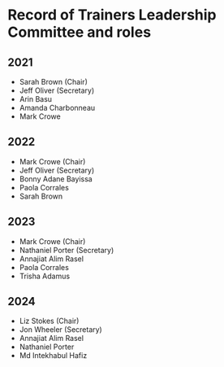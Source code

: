 # Record of Trainers Leadership Committee and roles

## 2021
- Sarah Brown (Chair)
- Jeff Oliver (Secretary)
- Arin Basu
- Amanda Charbonneau
- Mark Crowe

## 2022
- Mark Crowe (Chair)
- Jeff Oliver (Secretary)
- Bonny Adane Bayissa
- Paola Corrales
- Sarah Brown

## 2023 
- Mark Crowe (Chair) 
- Nathaniel Porter (Secretary)
- Annajiat Alim Rasel
- Paola Corrales
- Trisha Adamus

## 2024
- Liz Stokes (Chair)
- Jon Wheeler (Secretary)
- Annajiat Alim Rasel
- Nathaniel Porter
- Md Intekhabul Hafiz
